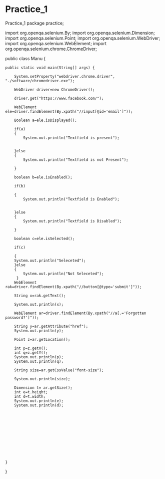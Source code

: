 # Practice_1
Practice_1
package practice;

import org.openqa.selenium.By;
import org.openqa.selenium.Dimension;
import org.openqa.selenium.Point;
import org.openqa.selenium.WebDriver;
import org.openqa.selenium.WebElement;
import org.openqa.selenium.chrome.ChromeDriver;

public class Manu {
	
	public static void main(String[] args) {
		
		System.setProperty("webdriver.chrome.driver", "./software/chromedriver.exe");
		
		WebDriver driver=new ChromeDriver();
		
		driver.get("https://www.facebook.com/");
		
		WebElement ele=driver.findElement(By.xpath("//input[@id='email']"));
		
		Boolean a=ele.isDisplayed();
		
		if(a)
		{
			System.out.println("Textfield is present");
			
	
		}else
		{
			System.out.println("Textfield is not Present");
		
		}
		
		boolean b=ele.isEnabled();
		
		if(b)
		
		{
			System.out.println("Textfield is Enabled");
			
	
		}else
		{
			System.out.println("Textfield is Disabled");
			
		}
		
		boolean c=ele.isSelected();
		
		if(c)
			
		{
		System.out.println("Seleceted");
		}else
		{
			System.out.println("Not Seleceted");
	     }
		WebElement rak=driver.findElement(By.xpath("//button[@type='submit']"));
		
		String x=rak.getText();
		
		System.out.println(x);
		
		WebElement ar=driver.findElement(By.xpath("//a[.='Forgotten password?']"));
		
		String y=ar.getAttribute("href");
		System.out.println(y);
		
		Point z=ar.getLocation();
		
		int p=z.getX();
		int q=z.getY();
		System.out.println(p);
		System.out.println(q);
		
		String size=ar.getCssValue("font-size");
		
		System.out.println(size);
		
		Dimension t= ar.getSize();
		int e=t.height;
		int d=t.width;
		System.out.println(e);
		System.out.println(d);
		
		
		
		
		
		
		
		
		
		
		
	
	}

}
